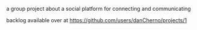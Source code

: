 a group project about a social platform for connecting and communicating

backlog available over at https://github.com/users/danCherno/projects/1
